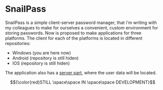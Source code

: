 # SnailPass
SnailPass is a simple client-server password manager, that i'm writing with my colleagues to make for ourselves a convenient, custom environment for storing passwords.
Now is proposed to make applications for three platforms. The client for each of the platforms is located in different repositories:
- Windows (you are here now)
- Android (repository is still hiden)
- IOS (repository is still hiden)
<!-- -->
The application also has a [server part](https://github.com/rebmanop/SnailPass-REST-API), where the user data will be located.

$${\color{red}STILL \space\space IN \space\space DEVELOPMENT}$$
